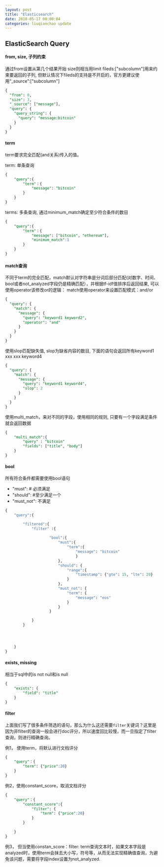 ```yaml
--- 
layout: post 
title: "Elasticsearch" 
date: 2018-05-17 00:00:04 
categories: liuqianchao update
---
```



## ElasticSearch Query

#### from, size, 子列约束 

通过from设置从第几个结果开始
size则相当用limit
fileds:["subcolumn"]用来约束要返回的子列, 但默认情况下fileds的支持是不开启的，官方更建议使用“_source”:["subcolumn"]

```sql
{
  "from": 0,
  "size": 3,
  "_source": ["message"],
  "query": {
    "query_string": {
      "query": "message:bitcoin"
    }
  }
}
```

#### term

term要求完全匹配(and关系)传入的值。

term: 单条查询

```sql
{
    "query":{
        "term"：{
            "message": "bitcoin"
        }
    }
}
```

terms: 多条查询, 通过minimum_match确定至少符合条件的数目

```sql
{
    "query":{
        "term"：{
            "message": ["bitcoin", "ethereum"],
            "minimum_match":1
        }
    }
}

```

#### match查询

不同于term的完全匹配，match默认对字符串是分词后部分匹配(对数字、时间、bool或者not_analyzed字段仍是精确匹配），并根据tf-idf值排序后返回结果, 可以使用operator该修改or的逻辑：
match使用operator来设置匹配模式：and/or

```SQL
{
  "query": {
    "match": {
      "message": {
        "query": "keyword1 keyword2",
        "operator": "and"
      }
    }
  }
}
```

使用slop匹配缺失值, slop为缺省内容的数目, 下面的语句会返回所有keyword1 xxx xxx keyword4

```SQL
{
  "query": {
    "match": {
      "message": {
        "query": "keyword1 keyword4",
        "slop": 2
      }
    }
  }
}
```

使用multi_match，来对不同的字段，使用相同的规则, 只要有一个字段满足条件就会返回数据

```sql
{
    "multi_match":{
        "query" : "bitcoin"
        "fields": ["title", "body"]
    }
}
```


#### bool

所有符合条件都需要使用bool语句

- "must":  # 必须满足
- "should":  #至少满足一个
- "must_not": 不满足


```python
{
    "query":{

        "filtered":{
            "filter" :{
                
                    "bool":{
                        "must":{
                            "term":{
                                "message": "bitcoin"
                                }
                        },
                        "should": {
                            "range":{
                                "timestamp": {"gte": 15, "lte": 20}
                            }
                        },
                        "must_not": {
                            "term": {
                                "message": "eos"
                            }
                        }
                    }

            }
        }




    }
}
```


#### exists, missing

相当于sql中的is not null和is null

```sql
{
    "exists": {
        "field": "title"
    }
}

```

#### filter

上面我们写了很多条件筛选的语句，那么为什么这还需要`filter`关键词？这里是因为非filter的查询一般会进行doc评分，所以速度回比较慢，而一旦指定了filter查询，则进行精确查询。

例1， 使用term，将默认进行文档评分
```sql
{
    "query"：{
        "term": {"price":20}
    }
}
```

例2，使用constant_score，取消文档评分

```sql
{
    "query"：{
        "constant_score":{
            "filter": {
                "term": {"price":20}
            }
        }
        
    }
}
```

例3， 但当使用constan_score：filter: term查询文本时，如果文本字段是analyzed时，使用term会抹去大小写，符号等，从而无法实现精确值查询，为避免该问题，需要将字段index设置为not_analyzed.
